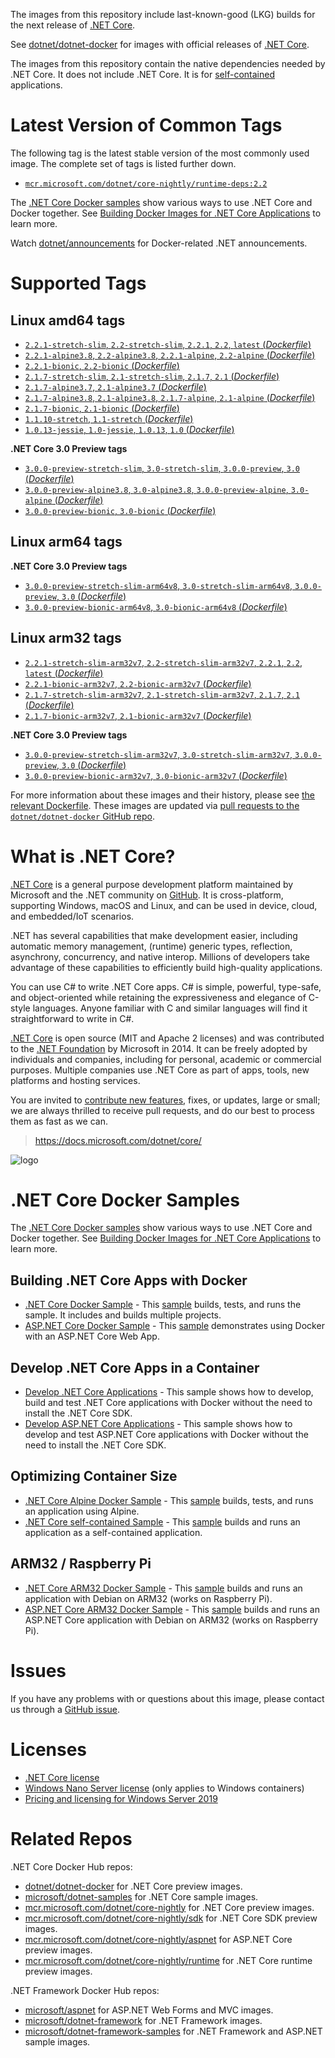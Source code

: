 The images from this repository include last-known-good (LKG) builds for the next release of [.NET Core](https://github.com/dotnet/core).

See [dotnet/dotnet-docker](https://hub.docker.com/r/microsoft/dotnet/) for images with official releases of [.NET Core](https://github.com/dotnet/core).

The images from this repository contain the native dependencies needed by .NET Core. It does not include .NET Core. It is for [self-contained](https://docs.microsoft.com/dotnet/articles/core/deploying/index) applications.

# Latest Version of Common Tags

The following tag is the latest stable version of the most commonly used image. The complete set of tags is listed further down.

- [`mcr.microsoft.com/dotnet/core-nightly/runtime-deps:2.2`](https://github.com/dotnet/dotnet-docker/blob/nightly/2.2/runtime-deps/stretch-slim/amd64/Dockerfile)

The [.NET Core Docker samples](https://github.com/dotnet/dotnet-docker/blob/master/samples/README.md) show various ways to use .NET Core and Docker together. See [Building Docker Images for .NET Core Applications](https://docs.microsoft.com/dotnet/core/docker/building-net-docker-images) to learn more.

Watch [dotnet/announcements](https://github.com/dotnet/announcements/labels/Docker) for Docker-related .NET announcements.

# Supported Tags

## Linux amd64 tags

- [`2.2.1-stretch-slim`, `2.2-stretch-slim`, `2.2.1`, `2.2`, `latest` (*Dockerfile*)](https://github.com/dotnet/dotnet-docker/blob/nightly/2.1/runtime-deps/stretch-slim/amd64/Dockerfile)
- [`2.2.1-alpine3.8`, `2.2-alpine3.8`, `2.2.1-alpine`, `2.2-alpine` (*Dockerfile*)](https://github.com/dotnet/dotnet-docker/blob/nightly/2.1/runtime-deps/alpine3.8/amd64/Dockerfile)
- [`2.2.1-bionic`, `2.2-bionic` (*Dockerfile*)](https://github.com/dotnet/dotnet-docker/blob/nightly/2.1/runtime-deps/bionic/amd64/Dockerfile)
- [`2.1.7-stretch-slim`, `2.1-stretch-slim`, `2.1.7`, `2.1` (*Dockerfile*)](https://github.com/dotnet/dotnet-docker/blob/nightly/2.1/runtime-deps/stretch-slim/amd64/Dockerfile)
- [`2.1.7-alpine3.7`, `2.1-alpine3.7` (*Dockerfile*)](https://github.com/dotnet/dotnet-docker/blob/nightly/2.1/runtime-deps/alpine3.7/amd64/Dockerfile)
- [`2.1.7-alpine3.8`, `2.1-alpine3.8`, `2.1.7-alpine`, `2.1-alpine` (*Dockerfile*)](https://github.com/dotnet/dotnet-docker/blob/nightly/2.1/runtime-deps/alpine3.8/amd64/Dockerfile)
- [`2.1.7-bionic`, `2.1-bionic` (*Dockerfile*)](https://github.com/dotnet/dotnet-docker/blob/nightly/2.1/runtime-deps/bionic/amd64/Dockerfile)
- [`1.1.10-stretch`, `1.1-stretch` (*Dockerfile*)](https://github.com/dotnet/dotnet-docker/blob/nightly/1.1/runtime-deps/stretch/amd64/Dockerfile)
- [`1.0.13-jessie`, `1.0-jessie`, `1.0.13`, `1.0` (*Dockerfile*)](https://github.com/dotnet/dotnet-docker/blob/nightly/1.0/runtime-deps/jessie/amd64/Dockerfile)

**.NET Core 3.0 Preview tags**

- [`3.0.0-preview-stretch-slim`, `3.0-stretch-slim`, `3.0.0-preview`, `3.0` (*Dockerfile*)](https://github.com/dotnet/dotnet-docker/blob/nightly/3.0/runtime-deps/stretch-slim/amd64/Dockerfile)
- [`3.0.0-preview-alpine3.8`, `3.0-alpine3.8`, `3.0.0-preview-alpine`, `3.0-alpine` (*Dockerfile*)](https://github.com/dotnet/dotnet-docker/blob/nightly/3.0/runtime-deps/alpine3.8/amd64/Dockerfile)
- [`3.0.0-preview-bionic`, `3.0-bionic` (*Dockerfile*)](https://github.com/dotnet/dotnet-docker/blob/nightly/3.0/runtime-deps/bionic/amd64/Dockerfile)

## Linux arm64 tags

**.NET Core 3.0 Preview tags**

- [`3.0.0-preview-stretch-slim-arm64v8`, `3.0-stretch-slim-arm64v8`, `3.0.0-preview`, `3.0` (*Dockerfile*)](https://github.com/dotnet/dotnet-docker/blob/nightly/3.0/runtime-deps/stretch-slim/arm64v8/Dockerfile)
- [`3.0.0-preview-bionic-arm64v8`, `3.0-bionic-arm64v8` (*Dockerfile*)](https://github.com/dotnet/dotnet-docker/blob/nightly/3.0/runtime-deps/bionic/arm64v8/Dockerfile)

## Linux arm32 tags

- [`2.2.1-stretch-slim-arm32v7`, `2.2-stretch-slim-arm32v7`, `2.2.1`, `2.2`, `latest` (*Dockerfile*)](https://github.com/dotnet/dotnet-docker/blob/nightly/2.1/runtime-deps/stretch-slim/arm32v7/Dockerfile)
- [`2.2.1-bionic-arm32v7`, `2.2-bionic-arm32v7` (*Dockerfile*)](https://github.com/dotnet/dotnet-docker/blob/nightly/2.1/runtime-deps/bionic/arm32v7/Dockerfile)
- [`2.1.7-stretch-slim-arm32v7`, `2.1-stretch-slim-arm32v7`, `2.1.7`, `2.1` (*Dockerfile*)](https://github.com/dotnet/dotnet-docker/blob/nightly/2.1/runtime-deps/stretch-slim/arm32v7/Dockerfile)
- [`2.1.7-bionic-arm32v7`, `2.1-bionic-arm32v7` (*Dockerfile*)](https://github.com/dotnet/dotnet-docker/blob/nightly/2.1/runtime-deps/bionic/arm32v7/Dockerfile)

**.NET Core 3.0 Preview tags**

- [`3.0.0-preview-stretch-slim-arm32v7`, `3.0-stretch-slim-arm32v7`, `3.0.0-preview`, `3.0` (*Dockerfile*)](https://github.com/dotnet/dotnet-docker/blob/nightly/3.0/runtime-deps/stretch-slim/arm32v7/Dockerfile)
- [`3.0.0-preview-bionic-arm32v7`, `3.0-bionic-arm32v7` (*Dockerfile*)](https://github.com/dotnet/dotnet-docker/blob/nightly/3.0/runtime-deps/bionic/arm32v7/Dockerfile)

For more information about these images and their history, please see [the relevant Dockerfile](https://github.com/dotnet/dotnet-docker/search?utf8=%E2%9C%93&q=FROM&type=Code). These images are updated via [pull requests to the `dotnet/dotnet-docker` GitHub repo](https://github.com/dotnet/dotnet-docker/pulls).

# What is .NET Core?

[.NET Core](https://docs.microsoft.com/dotnet/core/) is a general purpose development platform maintained by Microsoft and the .NET community on [GitHub](https://github.com/dotnet/core). It is cross-platform, supporting Windows, macOS and Linux, and can be used in device, cloud, and embedded/IoT scenarios.

.NET has several capabilities that make development easier, including automatic memory management, (runtime) generic types, reflection, asynchrony, concurrency, and native interop. Millions of developers take advantage of these capabilities to efficiently build high-quality applications.

You can use C# to write .NET Core apps. C# is simple, powerful, type-safe, and object-oriented while retaining the expressiveness and elegance of C-style languages. Anyone familiar with C and similar languages will find it straightforward to write in C#.

[.NET Core](https://github.com/dotnet/core) is open source (MIT and Apache 2 licenses) and was contributed to the [.NET Foundation](http://dotnetfoundation.org) by Microsoft in 2014. It can be freely adopted by individuals and companies, including for personal, academic or commercial purposes. Multiple companies use .NET Core as part of apps, tools, new platforms and hosting services.

You are invited to [contribute new features](https://github.com/dotnet/core/blob/master/CONTRIBUTING.md), fixes, or updates, large or small; we are always thrilled to receive pull requests, and do our best to process them as fast as we can.

> https://docs.microsoft.com/dotnet/core/

![logo](https://avatars0.githubusercontent.com/u/9141961?v=3&amp;s=100)

# .NET Core Docker Samples

The [.NET Core Docker samples](https://github.com/dotnet/dotnet-docker/blob/master/samples/README.md) show various ways to use .NET Core and Docker together. See [Building Docker Images for .NET Core Applications](https://docs.microsoft.com/dotnet/core/docker/building-net-docker-images) to learn more.

## Building .NET Core Apps with Docker

* [.NET Core Docker Sample](https://github.com/dotnet/dotnet-docker/blob/master/samples/dotnetapp/README.md) - This [sample](https://github.com/dotnet/dotnet-docker/blob/master/samples/dotnetapp/Dockerfile) builds, tests, and runs the sample. It includes and builds multiple projects.
* [ASP.NET Core Docker Sample](https://github.com/dotnet/dotnet-docker/blob/master/samples/aspnetapp/README.md) - This [sample](https://github.com/dotnet/dotnet-docker/blob/master/samples/aspnetapp/Dockerfile) demonstrates using Docker with an ASP.NET Core Web App.

## Develop .NET Core Apps in a Container

* [Develop .NET Core Applications](https://github.com/dotnet/dotnet-docker/blob/master/samples/dotnetapp/dotnet-docker-dev-in-container.md) - This sample shows how to develop, build and test .NET Core applications with Docker without the need to install the .NET Core SDK.
* [Develop ASP.NET Core Applications](https://github.com/dotnet/dotnet-docker/blob/master/samples/aspnetapp/aspnet-docker-dev-in-container.md) - This sample shows how to develop and test ASP.NET Core applications with Docker without the need to install the .NET Core SDK.

## Optimizing Container Size

* [.NET Core Alpine Docker Sample](https://github.com/dotnet/dotnet-docker/blob/master/samples/dotnetapp/README.md) - This [sample](https://github.com/dotnet/dotnet-docker/blob/master/samples/dotnetapp/Dockerfile.alpine-x64) builds, tests, and runs an application using Alpine.
* [.NET Core self-contained Sample](https://github.com/dotnet/dotnet-docker/blob/master/samples/dotnetapp/dotnet-docker-selfcontained.md) - This [sample](https://github.com/dotnet/dotnet-docker/blob/master/samples/dotnetapp/Dockerfile.debian-x64-selfcontained) builds and runs an application as a self-contained application.

## ARM32 / Raspberry Pi

* [.NET Core ARM32 Docker Sample](https://github.com/dotnet/dotnet-docker/blob/master/samples/dotnetapp/dotnet-docker-arm32.md) - This [sample](https://github.com/dotnet/dotnet-docker/blob/master/samples/dotnetapp/Dockerfile) builds and runs an application with Debian on ARM32 (works on Raspberry Pi).
* [ASP.NET Core ARM32 Docker Sample](https://github.com/dotnet/dotnet-docker/blob/master/samples/aspnetapp/README.md) - This [sample](https://github.com/dotnet/dotnet-docker/blob/master/samples/aspnetapp/Dockerfile) builds and runs an ASP.NET Core application with Debian on ARM32 (works on Raspberry Pi).

# Issues

If you have any problems with or questions about this image, please contact us through a [GitHub issue](https://github.com/dotnet/dotnet-docker/issues).

# Licenses

* [.NET Core license](https://github.com/dotnet/dotnet-docker/blob/master/LICENSE)
* [Windows Nano Server license](https://hub.docker.com/r/microsoft/nanoserver/) (only applies to Windows containers)
* [Pricing and licensing for Windows Server 2019](https://www.microsoft.com/en-us/cloud-platform/windows-server-pricing)

# Related Repos

.NET Core Docker Hub repos:

* [dotnet/dotnet-docker](https://hub.docker.com/r/microsoft/dotnet/) for .NET Core preview images.
* [microsoft/dotnet-samples](https://hub.docker.com/r/microsoft/dotnet-samples/) for .NET Core sample images.
* [mcr.microsoft.com/dotnet/core-nightly](https://hub.docker.com/r/microsoft/dotnet/core-nightly/) for .NET Core preview images.
* [mcr.microsoft.com/dotnet/core-nightly/sdk](https://hub.docker.com/r/microsoft/dotnet/core-nightly/sdk/) for .NET Core SDK preview images.
* [mcr.microsoft.com/dotnet/core-nightly/aspnet](https://hub.docker.com/r/microsoft/dotnet/core-nightly/aspnet/) for ASP.NET Core preview images.
* [mcr.microsoft.com/dotnet/core-nightly/runtime](https://hub.docker.com/r/microsoft/dotnet/core-nightly/runtime/) for .NET Core runtime preview images.

.NET Framework Docker Hub repos:

* [microsoft/aspnet](https://hub.docker.com/r/microsoft/aspnet/) for ASP.NET Web Forms and MVC images.
* [microsoft/dotnet-framework](https://hub.docker.com/r/microsoft/dotnet-framework/) for .NET Framework images.
* [microsoft/dotnet-framework-samples](https://hub.docker.com/r/microsoft/dotnet-framework-samples/) for .NET Framework and ASP.NET sample images.
